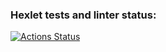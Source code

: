 ### Hexlet tests and linter status:
[![Actions Status](https://github.com/algins/java-project-72/actions/workflows/hexlet-check.yml/badge.svg)](https://github.com/algins/java-project-72/actions)